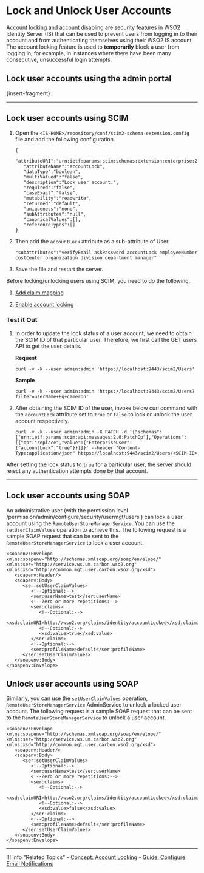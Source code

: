 # Lock and Unlock User Accounts

[Account locking and account disabling](TODO:link-to-concept) are security features in WSO2 Identity Server (IS) that can be used to prevent users from logging in to their account and from authenticating themselves using their WSO2 IS account. The account locking feature is used to **temporarily** block a user from logging in, for example, in instances where there have been many consecutive, unsuccessful login attempts.

## Lock user accounts using the admin portal

{insert-fragment}

---

## Lock user accounts using SCIM

1. Open the `<IS-HOME>/repository/conf/scim2-schema-extension.config` file and add the following configuration. 

   ```
   {
      "attributeURI":"urn:ietf:params:scim:schemas:extension:enterprise:2.0:User:accountLock",
      "attributeName":"accountLock",
      "dataType":"boolean",
      "multiValued":"false",
      "description":"Lock user account.",
      "required":"false",
      "caseExact":"false",
      "mutability":"readwrite",
      "returned":"default",
      "uniqueness":"none",
      "subAttributes":"null",
      "canonicalValues":[],
      "referenceTypes":[]
   }
   ```

2. Then add the `accountLock` attribute as a sub-attribute of User.

   ```
   "subAttributes":"verifyEmail askPassword accountLock employeeNumber costCenter organization division department manager"
   ```

3. Save the file and restart the server. 

Before locking/unlocking users using SCIM, you need to do the following. 

1. [Add claim mapping](insert-link)

2. [Enable account locking](insert-link)

### Test it Out 

1. In order to update the lock status of a user account, we need to obtain the SCIM ID of that particular user. Therefore, we first call the GET users API to get the user details.

   **Request**

   ``` curl 
   curl -v -k --user admin:admin 'https://localhost:9443/scim2/Users'
   ```
   **Sample**

   ```curl
   curl -v -k --user admin:admin 'https://localhost:9443/scim2/Users?filter=userName+Eq+cameron'
   ```

2. After obtaining the SCIM ID of the user, invoke below curl command with the `accountLock` attribute set to `true` or `false` to lock or unlock the user account respectively.

   ```curl 
   curl -v -k --user admin:admin -X PATCH -d '{"schemas":["urn:ietf:params:scim:api:messages:2.0:PatchOp"],"Operations":[{"op":"replace","value":{"EnterpriseUser":{"accountLock":"true"}}}]}' --header "Content-Type:application/json" https://localhost:9443/scim2/Users/<SCIM-ID>
   ```

After setting the lock status to `true` for a particular user, the server should reject any authentication attempts done by that account.

---

## Lock user accounts using SOAP

An administrative user (with the permission level /permission/admin/configure/security/usermgt/users ) can lock a user account using the `RemoteUserStoreManagerService`. You can use the `setUserClaimValues` operation to achieve this. The following request is a sample SOAP request that can be sent to the `RemoteUserStoreManagerService` to lock a user account.

```curl 
<soapenv:Envelope xmlns:soapenv="http://schemas.xmlsoap.org/soap/envelope/" xmlns:ser="http://service.ws.um.carbon.wso2.org" xmlns:xsd="http://common.mgt.user.carbon.wso2.org/xsd">
   <soapenv:Header/>
   <soapenv:Body>
      <ser:setUserClaimValues>
         <!--Optional:-->
         <ser:userName>test</ser:userName>
         <!--Zero or more repetitions:-->
         <ser:claims>
            <!--Optional:-->
            <xsd:claimURI>http://wso2.org/claims/identity/accountLocked</xsd:claimURI>
            <!--Optional:-->
            <xsd:value>true</xsd:value>
         </ser:claims>
         <!--Optional:-->
         <ser:profileName>default</ser:profileName>
      </ser:setUserClaimValues>
   </soapenv:Body>
</soapenv:Envelope>
```

## Unlock user accounts using SOAP

Similarly, you can use the `setUserClaimValues` operation, `RemoteUserStoreManagerService` AdminService to unlock a locked user account. The following request is a sample SOAP request that can be sent to the `RemoteUserStoreManagerService` to unlock a user account.

```curl
<soapenv:Envelope xmlns:soapenv="http://schemas.xmlsoap.org/soap/envelope/" xmlns:ser="http://service.ws.um.carbon.wso2.org" xmlns:xsd="http://common.mgt.user.carbon.wso2.org/xsd">
   <soapenv:Header/>
   <soapenv:Body>
      <ser:setUserClaimValues>
         <!--Optional:-->
         <ser:userName>test</ser:userName>
         <!--Zero or more repetitions:-->
         <ser:claims>
            <!--Optional:-->
            <xsd:claimURI>http://wso2.org/claims/identity/accountLocked</xsd:claimURI>
            <!--Optional:-->
            <xsd:value>false</xsd:value>
         </ser:claims>
         <!--Optional:-->
         <ser:profileName>default</ser:profileName>
      </ser:setUserClaimValues>
   </soapenv:Body>
</soapenv:Envelope>
```

----

!!! info "Related Topics"
    - [Concept: Account Locking](TODO:link-to-concept)
    - [Guide: Configure Email Notifications](TODO:link-to-guide)
